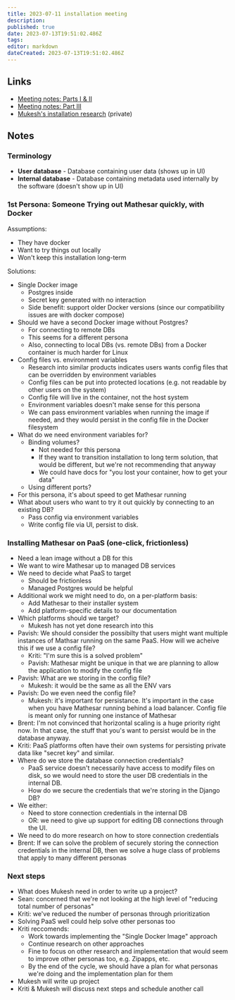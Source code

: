 ```yaml
---
title: 2023-07-11 installation meeting
description: 
published: true
date: 2023-07-13T19:51:02.486Z
tags: 
editor: markdown
dateCreated: 2023-07-13T19:51:02.486Z
---
```


## Links
- [Meeting notes: Parts I & II](https://wiki.mathesar.org/en/meeting-notes/2023-06/2023-06-13-installation-planning-meeting.md)
- [Meeting notes: Part III](https://wiki.mathesar.org/en/meeting-notes/2023-07/2023-07-06-installation-meeting.md)
- [Mukesh's installation research](https://hackmd.io/SFWrMLWMR72P-iQ_M30JFA) (private)

## Notes

### Terminology

- **User database** - Database containing user data (shows up in UI)
- **Internal database** - Database containing metadata used internally by the software (doesn't show up in UI)

### 1st Persona: Someone Trying out Mathesar quickly, with Docker

Assumptions:
- They have docker
- Want to try things out locally
- Won't keep this installation long-term

Solutions:
- Single Docker image
    - Postgres inside
    - Secret key generated with no interaction
    - Side benefit: support older Docker versions (since our compatibility issues are with docker compose)
- Should we have a second Docker image without Postgres?
    - For connecting to remote DBs
    - This seems for a different persona
    - Also, connecting to local DBs (vs. remote DBs) from a Docker container is much harder for Linux
- Config files vs. environment variables
    - Research into similar products indicates users wants config files that can be overridden by environment variables
    - Config files can be put into protected locations (e.g. not readable by other users on the system)
    - Config file will live in the container, not the host system
    - Environment variables doesn't make sense for this persona
    - We can pass environment variables when running the image if needed, and they would persist in the config file in the Docker filesystem 
- What do we need environment variables for?
    - Binding volumes?
        - Not needed for this persona
        - If they want to transition installation to long term solution, that would be different, but we're not recommending that anyway 
        - We could have docs for "you lost your container, how to get your data"
    - Using different ports?
- For this persona, it's about speed to get Mathesar running
- What about users who want to try it out quickly by connecting to an existing DB? 
    - Pass config via environment variables
    - Write config file via UI, persist to disk.

### Installing Mathesar on PaaS (one-click, frictionless)
- Need a lean image without a DB for this
- We want to wire Mathesar up to managed DB services
- We need to decide what PaaS to target
    - Should be frictionless
    - Managed Postgres would be helpful
- Additional work we might need to do, on a per-platform basis:
    - Add Mathesar to their installer system
    - Add platform-specific details to our documentation
- Which platforms should we target?
    - Mukesh has not yet done research into this
- Pavish: We should consider the possibilty that users might want multiple instances of Mathsar running on the same PaaS. How will we acheive this if we use a config file?
    - Kriti: "I'm sure this is a solved problem"
    - Pavish: Mathesar might be unique in that we are planning to allow the application to modify the config file
- Pavish: What are we storing in the config file?
    - Mukesh: it would be the same as all the ENV vars
- Pavish: Do we even need the config file?
    - Mukesh: it's important for persistance. It's important in the case when you have Mathesar running behind a load balancer. Config file is meant only for running one instance of Mathesar
- Brent: I'm not convinced that horizontal scaling is a huge priority right now. In that case, the stuff that you's want to persist would be in the database anyway.
- Kriti: PaaS platforms often have their own systems for persisting private data like "secret key" and similar.
- Where do we store the database connection credentials?
    - PaaS service doesn't necessarily have access to modify files on disk, so we would need to store the user DB credentials in the internal DB.
    - How do we secure the credentials that we're storing in the Django DB?
- We either:
    - Need to store connection credentials in the internal DB
    - OR: we need to give up support for editing DB connections through the UI.
- We need to do more research on how to store connection credentials
- Brent: If we can solve the problem of securely storing the connection credentials in the internal DB, then we solve a huge class of problems that apply to many different personas

### Next steps
- What does Mukesh need in order to write up a project?
- Sean: concerned that we're not looking at the high level of "reducing total number of personas"
- Kriti: we've reduced the number of personas through prioritization
- Solving PaaS well could help solve other personas too
- Kriti reccomends:
    - Work towards implementing the "Single Docker Image" approach
    - Continue research on other approaches
    - Fine to focus on other research and implementation that would seem to improve other personas too, e.g. Zipapps, etc.
    - By the end of the cycle, we should have a plan for what personas we're doing and the implementation plan for them
- Mukesh will write up project
- Kriti & Mukesh will discuss next steps and schedule another call

